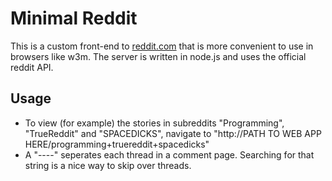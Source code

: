 Minimal Reddit
==============

This is a custom front-end to [reddit.com](reddit.com) that is more convenient to use in browsers like w3m. The server is written in node.js and uses the official reddit API.

Usage
-----

* To view (for example) the stories in subreddits "Programming", "TrueReddit" and "SPACEDICKS", navigate to "http://PATH TO WEB APP HERE/programming+truereddit+spacedicks"
* A "----" seperates each thread in a comment page. Searching for that string is a nice way to skip over threads.
